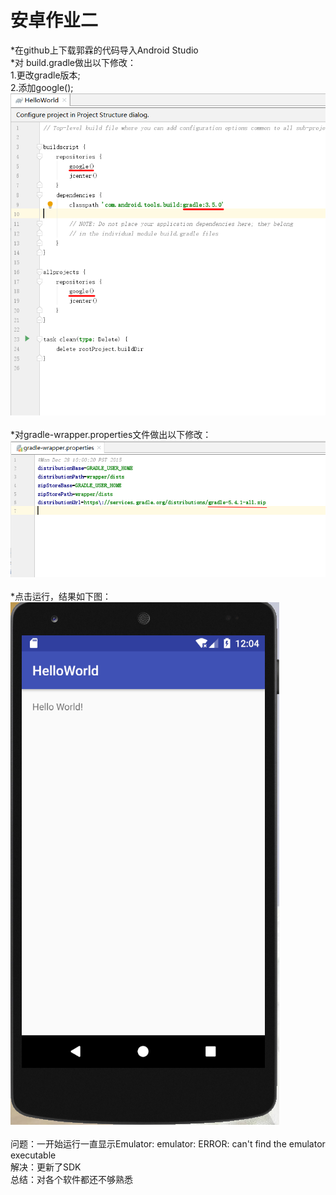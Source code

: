 安卓作业二
==========
*在github上下载郭霖的代码导入Android Studio<br>
*对 build.gradle做出以下修改：<br>
1.更改gradle版本;<br>
2.添加google();<br>
![image](https://github.com/LS-56/2017112109_android/blob/master/P2/images/1.png)<br><br>
*对gradle-wrapper.properties文件做出以下修改：<br>
![image](https://github.com/LS-56/2017112109_android/blob/master/P2/images/2.png)<br><br>
*点击运行，结果如下图：<br>
![image](https://github.com/LS-56/2017112109_android/blob/master/P2/images/3.png)<br><br>
问题：一开始运行一直显示Emulator: emulator: ERROR: can't find the emulator executable<br>
解决：更新了SDK<br>
总结：对各个软件都还不够熟悉
